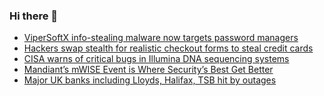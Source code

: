 ### Hi there 👋

<!--START_SECTION:feed-->
* [ViperSoftX info-stealing malware now targets password managers](https://www.bleepingcomputer.com/news/security/vipersoftx-info-stealing-malware-now-targets-password-managers/)
* [Hackers swap stealth for realistic checkout forms to steal credit cards](https://www.bleepingcomputer.com/news/security/hackers-swap-stealth-for-realistic-checkout-forms-to-steal-credit-cards/)
* [CISA warns of critical bugs in Illumina DNA sequencing systems](https://www.bleepingcomputer.com/news/security/cisa-warns-of-critical-bugs-in-illumina-dna-sequencing-systems/)
* [Mandiant’s mWISE Event is Where Security’s Best Get Better](https://www.bleepingcomputer.com/news/security/mandiants-mwise-event-is-where-securitys-best-get-better/)
* [Major UK banks including Lloyds, Halifax, TSB hit by outages](https://www.bleepingcomputer.com/news/technology/major-uk-banks-including-lloyds-halifax-tsb-hit-by-outages/)
<!--END_SECTION:feed-->

<!--
**frankenk/frankenk** is a ✨ _special_ ✨ repository because its `README.md` (this file) appears on your GitHub profile.

Here are some ideas to get you started:

- 🔭 I’m currently working on ...
- 🌱 I’m currently learning ...
- 👯 I’m looking to collaborate on ...
- 🤔 I’m looking for help with ...
- 💬 Ask me about ...
- 📫 How to reach me: ...
- 😄 Pronouns: ...
- ⚡ Fun fact: ...
-->



